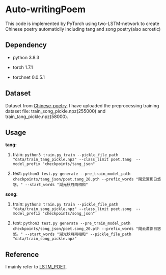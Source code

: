 # Auto-writingPoem

This code is implemented by PyTorch using two-LSTM-network to create Chinese poetry automaticlly including tang and song poetry(also acrostic)

## Dependency

* python 3.8.3 

* torch 1.7.1

* torchnet 0.0.5.1

## Dataset

Dataset from [Chinese-poetry](https://github.com/chinese-poetry/chinese-poetry/tree/master/json). I have uploaded the preprocessing training dataset file: train_song_pickle.npz(255000) and train_tang_pickle.npz(58000).

## Usage

**tang:**

1. train: `python3 train.py train --pickle_file_path "data/train_tang_pickle.npz" --class_limit poet.tang  --model_prefix "checkpoints/tang_json" `

2. test: `python3 test.py generate --pre_train_model_path checkpoints/tang_json/poet.tang_20.pth --prefix_words "閑云潭影日悠悠。" --start_words "湖光秋月兩相和"`

**song:**

1. train: `python3 train.py train --pickle_file_path "data/train_song_pickle.npz" --class_limit poet.song  --model_prefix "checkpoints/song_json" `

2. test: `python3 test.py generate --pre_train_model_path checkpoints/song_json/poet.song_20.pth --prefix_words "閑云潭影日悠悠。" --start_words "湖光秋月兩相和" --pickle_file_path "data/train_song_pickle.npz" `

## Reference

I mainly refer to [LSTM_POET](https://github.com/Niutranser-Li/LSTM_POET).